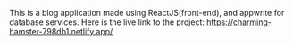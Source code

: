 This is a blog application made using ReactJS(front-end), and appwrite for database services. Here is the live link to the project: https://charming-hamster-798db1.netlify.app/
